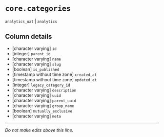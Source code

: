 # `core.categories`
`analytics_uat` | `analytics`

## Column details
* [character varying] `id`
* [integer]   `parent_id`
* [character varying] `name`
* [character varying] `slug`
* [boolean]   `is_published`
* [timestamp without time zone] `created_at`
* [timestamp without time zone] `updated_at`
* [integer]   `legacy_category_id`
* [character varying] `description`
* [character varying] `uuid`
* [character varying] `parent_uuid`
* [character varying] `group_name`
* [boolean]   `mutually_exclusive`
* [character varying] `meta`

-------------------------------------------------------------------------------
*Do not make edits above this line.*
